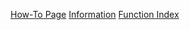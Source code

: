 [How-To Page](/www/index.html) [Information](/www/Information.html) [Function Index](/www/Function.html)
